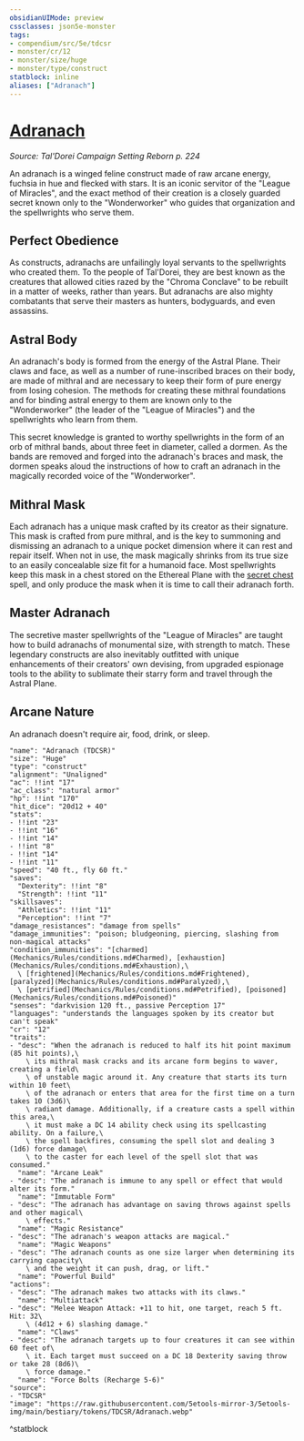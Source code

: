 ```yaml
---
obsidianUIMode: preview
cssclasses: json5e-monster
tags:
- compendium/src/5e/tdcsr
- monster/cr/12
- monster/size/huge
- monster/type/construct
statblock: inline
aliases: ["Adranach"]
---
```

# [Adranach](Mechanics\bestiary\construct/adranach-tdcsr.md)
*Source: Tal'Dorei Campaign Setting Reborn p. 224*  

An adranach is a winged feline construct made of raw arcane energy, fuchsia in hue and flecked with stars. It is an iconic servitor of the "League of Miracles", and the exact method of their creation is a closely guarded secret known only to the "Wonderworker" who guides that organization and the spellwrights who serve them.

## Perfect Obedience

As constructs, adranachs are unfailingly loyal servants to the spellwrights who created them. To the people of Tal'Dorei, they are best known as the creatures that allowed cities razed by the "Chroma Conclave" to be rebuilt in a matter of weeks, rather than years. But adranachs are also mighty combatants that serve their masters as hunters, bodyguards, and even assassins.

## Astral Body

An adranach's body is formed from the energy of the Astral Plane. Their claws and face, as well as a number of rune-inscribed braces on their body, are made of mithral and are necessary to keep their form of pure energy from losing cohesion. The methods for creating these mithral foundations and for binding astral energy to them are known only to the "Wonderworker" (the leader of the "League of Miracles") and the spellwrights who learn from them.

This secret knowledge is granted to worthy spellwrights in the form of an orb of mithral bands, about three feet in diameter, called a dormen. As the bands are removed and forged into the adranach's braces and mask, the dormen speaks aloud the instructions of how to craft an adranach in the magically recorded voice of the "Wonderworker".

## Mithral Mask

Each adranach has a unique mask crafted by its creator as their signature. This mask is crafted from pure mithral, and is the key to summoning and dismissing an adranach to a unique pocket dimension where it can rest and repair itself. When not in use, the mask magically shrinks from its true size to an easily concealable size fit for a humanoid face. Most spellwrights keep this mask in a chest stored on the Ethereal Plane with the [secret chest](Mechanics/spells/leomunds-secret-chest.md) spell, and only produce the mask when it is time to call their adranach forth.

## Master Adranach

The secretive master spellwrights of the "League of Miracles" are taught how to build adranachs of monumental size, with strength to match. These legendary constructs are also inevitably outfitted with unique enhancements of their creators' own devising, from upgraded espionage tools to the ability to sublimate their starry form and travel through the Astral Plane.

## Arcane Nature

An adranach doesn't require air, food, drink, or sleep.

```statblock
"name": "Adranach (TDCSR)"
"size": "Huge"
"type": "construct"
"alignment": "Unaligned"
"ac": !!int "17"
"ac_class": "natural armor"
"hp": !!int "170"
"hit_dice": "20d12 + 40"
"stats":
- !!int "23"
- !!int "16"
- !!int "14"
- !!int "8"
- !!int "14"
- !!int "11"
"speed": "40 ft., fly 60 ft."
"saves":
  "Dexterity": !!int "8"
  "Strength": !!int "11"
"skillsaves":
  "Athletics": !!int "11"
  "Perception": !!int "7"
"damage_resistances": "damage from spells"
"damage_immunities": "poison; bludgeoning, piercing, slashing from non-magical attacks"
"condition_immunities": "[charmed](Mechanics/Rules/conditions.md#Charmed), [exhaustion](Mechanics/Rules/conditions.md#Exhaustion),\
  \ [frightened](Mechanics/Rules/conditions.md#Frightened), [paralyzed](Mechanics/Rules/conditions.md#Paralyzed),\
  \ [petrified](Mechanics/Rules/conditions.md#Petrified), [poisoned](Mechanics/Rules/conditions.md#Poisoned)"
"senses": "darkvision 120 ft., passive Perception 17"
"languages": "understands the languages spoken by its creator but can't speak"
"cr": "12"
"traits":
- "desc": "When the adranach is reduced to half its hit point maximum (85 hit points),\
    \ its mithral mask cracks and its arcane form begins to waver, creating a field\
    \ of unstable magic around it. Any creature that starts its turn within 10 feet\
    \ of the adranach or enters that area for the first time on a turn takes 10 (3d6)\
    \ radiant damage. Additionally, if a creature casts a spell within this area,\
    \ it must make a DC 14 ability check using its spellcasting ability. On a failure,\
    \ the spell backfires, consuming the spell slot and dealing 3 (1d6) force damage\
    \ to the caster for each level of the spell slot that was consumed."
  "name": "Arcane Leak"
- "desc": "The adranach is immune to any spell or effect that would alter its form."
  "name": "Immutable Form"
- "desc": "The adranach has advantage on saving throws against spells and other magical\
    \ effects."
  "name": "Magic Resistance"
- "desc": "The adranach's weapon attacks are magical."
  "name": "Magic Weapons"
- "desc": "The adranach counts as one size larger when determining its carrying capacity\
    \ and the weight it can push, drag, or lift."
  "name": "Powerful Build"
"actions":
- "desc": "The adranach makes two attacks with its claws."
  "name": "Multiattack"
- "desc": "Melee Weapon Attack: +11 to hit, one target, reach 5 ft. Hit: 32\
    \ (4d12 + 6) slashing damage."
  "name": "Claws"
- "desc": "The adranach targets up to four creatures it can see within 60 feet of\
    \ it. Each target must succeed on a DC 18 Dexterity saving throw or take 28 (8d6)\
    \ force damage."
  "name": "Force Bolts (Recharge 5-6)"
"source":
- "TDCSR"
"image": "https://raw.githubusercontent.com/5etools-mirror-3/5etools-img/main/bestiary/tokens/TDCSR/Adranach.webp"
```
^statblock